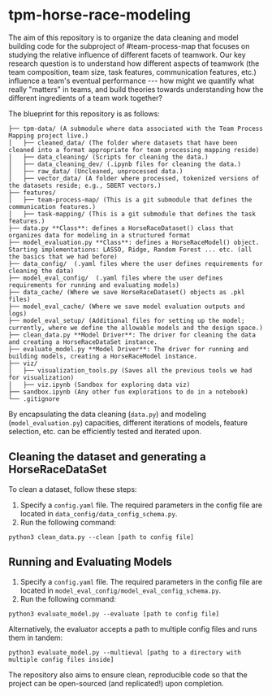 # tpm-horse-race-modeling

The aim of this repository is to organize the data cleaning and model building code for the subproject of #team-process-map that focuses on studying the relative influence of different facets of teamwork. Our key research question is to understand how different aspects of teamwork (the team composition, team size, task features, communication features, etc.) influence a team's eventual performance --- how might we quantify what really "matters" in teams, and build theories towards understanding how the different ingredients of a team work together?

The blueprint for this repository is as follows:

```
├── tpm-data/ (A submodule where data associated with the Team Process Mapping project live.)
│   ├── cleaned_data/ (The folder where datasets that have been cleaned into a format appropriate for team processing mapping reside)
│   ├── data_cleaning/ (Scripts for cleaning the data.)
│   ├── data_cleaning_dev/ (.ipynb files for cleaning the data.)
│   ├── raw_data/ (Uncleaned, unprocessed data.)
│   ├── vector_data/ (A folder where processed, tokenized versions of the datasets reside; e.g., SBERT vectors.) 
├── features/
│   ├── team-process-map/ (This is a git submodule that defines the communication features.)
│   ├── task-mapping/ (This is a git submodule that defines the task features.)
├── data.py **Class**: defines a HorseRaceDataset() class that organizes data for modeling in a structured format
├── model_evaluation.py **Class**: defines a HorseRaceModel() object. Starting implementations: LASSO, Ridge, Random Forest ... etc. (all the basics that we had before)
├── data_config/  (.yaml files where the user defines requirements for cleaning the data)
├── model_eval_config/  (.yaml files where the user defines requirements for running and evaluating models)
├── data_cache/ (Where we save HorseRaceDataset() objects as .pkl files)
├── model_eval_cache/ (Where we save model evaluation outputs and logs)
├── model_eval_setup/ (Additional files for setting up the model; currently, where we define the allowable models and the design space.)
├── clean_data.py **Model Driver**: The driver for cleaning the data and creating a HorseRaceDataSet instance.
├── evaluate_model.py **Model Driver**: The driver for running and building models, creating a HorseRaceModel instance.
├── viz/
│   ├── visualization_tools.py (Saves all the previous tools we had for visualization)
│   ├── viz.ipynb (Sandbox for exploring data viz)
├── sandbox.ipynb (Any other fun explorations to do in a notebook)
└── .gitignore
```

By encapsulating the data cleaning (`data.py`) and modeling (`model_evaluation.py`) capacities, different iterations of models, feature selection, etc. can be efficiently tested and iterated upon. 

## Cleaning the dataset and generating a HorseRaceDataSet
To clean a dataset, follow these steps:

1. Specify a `config.yaml` file. The required parameters in the config file are located in `data_config/data_config_schema.py`.
2. Run the following command:
```
python3 clean_data.py --clean [path to config file]
```

## Running and Evaluating Models 

1. Specify a `config.yaml` file. The required parameters in the config file are located in `model_eval_config/model_eval_config_schema.py`.
2. Run the following command:
```
python3 evaluate_model.py --evaluate [path to config file]
```
Alternatively, the evaluator accepts a path to multiple config files and runs them in tandem:
```
python3 evaluate_model.py --multieval [pathg to a directory with multiple config files inside]
```

The repository also aims to ensure clean, reproducible code so that the project can be open-sourced (and replicated!) upon completion.
